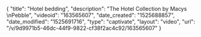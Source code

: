 {
    "title": "Hotel bedding",
    "description": "The Hotel Collection by Macys \nPebble",
    "videoid": "163565607",
    "date_created": "1525688857",
    "date_modified": "1525691716",
    "type": "captivate",
    "layout": "video",
    "url": "\/v\/9d9971b5-46dc-44f9-9822-cf38f2ac4c92\/163565607"
}